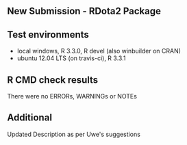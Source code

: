 ## New Submission - RDota2 Package

## Test environments
* local windows, R 3.3.0, R devel (also winbuilder on CRAN)
* ubuntu 12.04 LTS (on travis-ci), R 3.3.1

## R CMD check results
There were no ERRORs, WARNINGs or NOTEs

## Additional

Updated Description as per Uwe's suggestions